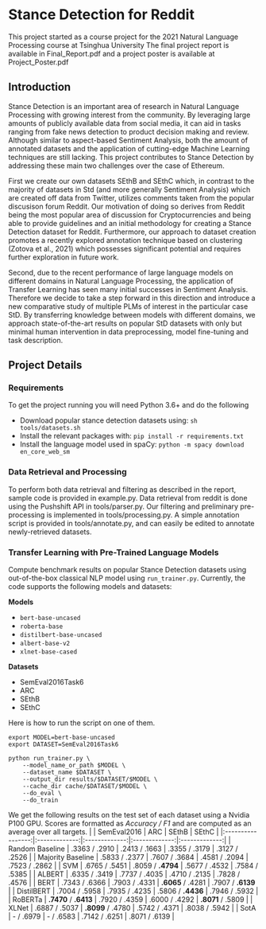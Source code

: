 # Stance Detection for Reddit
This project started as a course project for the 2021 Natural Language Processing course at Tsinghua University
The final project report is available in Final_Report.pdf and a project poster is available at Project_Poster.pdf

## Introduction
Stance Detection is an important area of research in Natural Language Processing with growing interest from the community. 
By leveraging large amounts of publicly available data from social media, it can aid in tasks ranging from fake news detection to product decision making and review. 
Although similar to aspect-based Sentiment Analysis, both the amount of annotated datasets and the application of cutting-edge Machine Learning techniques are still lacking. 
This project contributes to Stance Detection by addressing these main two challenges over the case of Ethereum.

First we create our own datasets SEthB and SEthC which, in contrast to the majority of datasets in Std (and more generally Sentiment Analysis) which are created off data from Twitter, utilizes comments taken from the popular discusison forum Reddit. Our motivation of doing so derives from Reddit being the most popular area of discussion for Cryptocurrencies and being able to provide guidelines and an initial methodology for creating a Stance Detection dataset for Reddit. Furthermore, our approach to dataset creation promotes a recently explored annotation technique based on clustering (Zotova et al., 2021) which possesses significant potential and requires further exploration in future work.

Second, due to the recent performance of large language models on different domains in Natural Language Processing, the application of Transfer Learning has seen many initial successes in Sentiment Analysis. Therefore we decide to take a step forward in this direction and introduce a new comparative study of multiple PLMs of interest in the particular case StD. By transferring knowledge between models with different domains, we approach state-of-the-art results on popular StD datasets with only but minimal human intervention in data preprocessing, model fine-tuning and task description.

## Project Details
### Requirements
To get the project running you will need Python 3.6+ and do the following
- Download popular stance detection datasets using: `sh tools/datasets.sh`
- Install the relevant packages with: `pip install -r requirements.txt`
- Install the language model used in spaCy: `python -m spacy download en_core_web_sm`

### Data Retrieval and Processing
To perform both data retrieval and filtering as described in the report, sample code is provided in example.py.
Data retrieval from reddit is done using the Pushshift API in tools/parser.py.
Our filtering and preliminary pre-processing is implemented in tools/processing.py.
A simple annotation script is provided in tools/annotate.py, and can easily be edited to annotate newly-retrieved datasets.

### Transfer Learning with Pre-Trained Language Models
Compute benchmark results on popular Stance Detection datasets using out-of-the-box classical NLP model using `run_trainer.py`.
Currently, the code supports the following models and datasets:

**Models**
- `bert-base-uncased`
- `roberta-base`
- `distilbert-base-uncased`
- `albert-base-v2`
- `xlnet-base-cased`

**Datasets**
- SemEval2016Task6
- ARC
- SEthB
- SEthC

Here is how to run the script on one of them.
```
export MODEL=bert-base-uncased
export DATASET=SemEval2016Task6

python run_trainer.py \
    --model_name_or_path $MODEL \
    --dataset_name $DATASET \
    --output_dir results/$DATASET/$MODEL \
    --cache_dir cache/$DATASET/$MODEL \
    --do_eval \
    --do_train
```

We get the following results on the test set of each dataset using a Nvidia P100 GPU.
Scores are formatted as *Accuracy / F1* and are computed as an average over all targets.
|  |  SemEval2016  |      ARC      |     SEthB     |     SEthC     |
|:-----------------:|:-------------:|:-------------:|:-------------:|:-------------:|
|  Random Baseline  | .3363 / .2910 | .2413 / .1663 | .3355 / .3179 | .3127 / .2526 |
| Majority Baseline | .5833 / .2377 | .7607 / .3684 | .4581 / .2094 | .7523 / .2862 |
|        SVM        | .6765 / .5451 |  .8059 / **.4794**  | .5677 / .4532 | .7584 / .5385 |
|       ALBERT      | .6335 / .3419 | .7737 / .4035 | .4710 / .2135 | .7828 / .4576 |
|        BERT       | .7343 / .6366 | .7903 / .4331 | **.6065** / .4281 | .7907 / **.6139** |
|     DistilBERT    | .7004 / .5958 | .7935 / .4235 | .5806 / **.4436** | .7946 / .5932 |
|      RoBERTa      | **.7470** / **.6413** | .7920 / .4359 | .6000 / .4292 | **.8071** / .5809 |
|       XLNet       | .6887 / .5037 | **.8099** / .4780 | .5742 / .4371 | .8038 / .5942 |
|        SotA       |    - / .6979   |    - / .6583   | .7142 / .6251 |  .8071 / .6139 |

